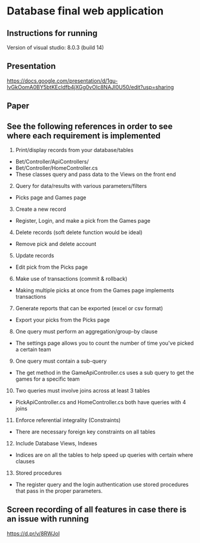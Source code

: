 # Database final web application

## Instructions for running
Version of visual studio: 8.0.3 (build 14)

## Presentation
https://docs.google.com/presentation/d/1gu-lvGkOomA0BY5btKEcldfb4jXGg0vOIc8NAJI0U50/edit?usp=sharing

## Paper

## See the following references in order to see where each requirement is implemented

1. Print/display records from your database/tables
  - Bet/Controller/ApiControllers/
  - Bet/Controller/HomeController.cs
  - These classes query and pass data to the Views on the front end
2. Query for data/results with various parameters/filters
  - Picks page and Games page
3. Create a new record
  - Register, Login, and make a pick from the Games page
4. Delete records (soft delete function would be ideal)
  - Remove pick and delete account
5. Update records
  - Edit pick from the Picks page
6. Make use of transactions (commit & rollback)
  - Making multiple picks at once from the Games page implements transactions
7. Generate reports that can be exported (excel or csv format)
  - Export your picks from the Picks page
8. One query must perform an aggregation/group-by clause
  - The settings page allows you to count the number of time you've picked a certain team
9. One query must contain a sub-query
  - The get method in the GameApiController.cs uses a sub query to get the games for a specific team
10. Two queries must involve joins across at least 3 tables
  - PickApiController.cs and HomeController.cs both have queries with 4 joins
11. Enforce referential integrality (Constraints)
  - There are necessary foreign key constraints on all tables
12. Include Database Views, Indexes
  - Indices are on all the tables to help speed up queries with certain where clauses
13. Stored procedures
  - The register query and the login authentication use stored procedures that pass in the proper parameters.

## Screen recording of all features in case there is an issue with running
https://d.pr/v/8RWJoI
